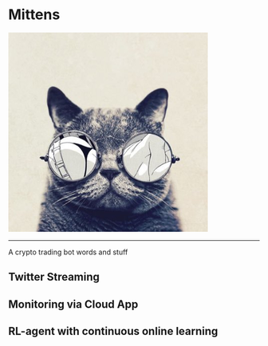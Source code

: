 # Mittens
![](mittens.jpg)
<hr>

A crypto trading bot words and stuff



## Twitter Streaming

## Monitoring via Cloud App

## RL-agent with continuous online learning
